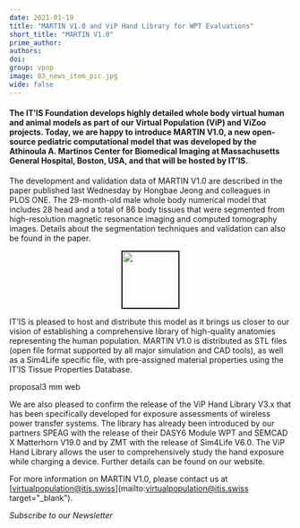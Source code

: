 ```yaml
---
date: 2021-01-19
title: "MARTIN V1.0 and ViP Hand Library for WPT Evaluations"
short_title: "MARTIN V1.0"
prime_author: 
authors: 
doi: 
group: vpop
image: 03_news_item_pic.jpg
wide: false
---
```

#### The IT’IS Foundation develops highly detailed whole body virtual human and animal models as part of our Virtual Population (ViP) and ViZoo projects. Today, we are happy to introduce MARTIN V1.0, a new open-source pediatric computational model that was developed by the Athinoula A. Martinos Center for Biomedical Imaging at Massachusetts General Hospital, Boston, USA, and that will be hosted by IT’IS.

The development and validation data of MARTIN V1.0 are described in the paper published last Wednesday by Hongbae Jeong and colleagues in PLOS ONE. The 29-month-old male whole body numerical model that includes 28 head and a total of 86 body tissues that were segmented from high-resolution magnetic resonance imaging and computed tomography images. Details about the segmentation techniques and validation can also be found in the paper.

<p align="center">
<img src="https://itis.swiss/assets/Visuals/vip/_resampled/ResizedImageWzEzMDAsMTIzOF0/2101-martin-vip-mm-web.jpg" width="100" height="100" border="2"/>

IT’IS is pleased to host and distribute this model as it brings us closer to our vision of establishing a comprehensive library of high-quality anatomies representing the human population. MARTIN V1.0 is distributed as STL files (open file format supported by all major simulation and CAD tools), as well as a Sim4Life specific file, with pre-assigned material properties using the IT’IS Tissue Properties Database.

proposal3 mm web

We are also pleased to confirm the release of the ViP Hand Library V3.x that has been specifically developed for exposure assessments of wireless power transfer systems. The library has already been introduced by our partners SPEAG with the release of their DASY6 Module WPT and SEMCAD X Matterhorn V19.0 and by ZMT with the release of Sim4Life V6.0. The ViP Hand Library allows the user to comprehensively study the hand exposure while charging a device. Further details can be found on our website.

For more information on MARTIN V1.0, please contact us at [virtualpopulation@itis.swiss](mailto:virtualpopulation@itis.swiss target="_blank").

*Subscribe to our Newsletter*
